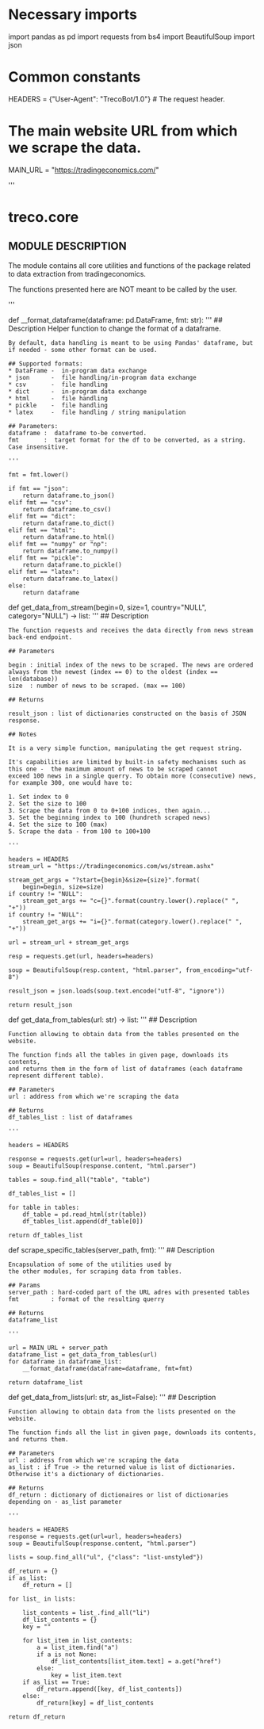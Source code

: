 # Necessary imports
import pandas as pd
import requests
from bs4 import BeautifulSoup
import json

# Common constants
HEADERS = {"User-Agent": "TrecoBot/1.0"}        # The request header.
# The main website URL from which we scrape the data.
MAIN_URL = "https://tradingeconomics.com/"


'''
# treco.core 

## MODULE DESCRIPTION

The module contains all core utilities and functions 
of the package related to data extraction from 
tradingeconomics. 

The functions presented here are NOT meant to be called
by the user. 

'''


def __format_dataframe(dataframe: pd.DataFrame, fmt: str):
    '''
    ## Description
    Helper function to change the format of a dataframe. 

    By default, data handling is meant to be using Pandas' dataframe, but 
    if needed - some other format can be used. 

    ## Supported formats: 
    * DataFrame -  in-program data exchange
    * json      -  file handling/in-program data exchange
    * csv       -  file handling 
    * dict      -  in-program data exchange
    * html      -  file handling 
    * pickle    -  file handling
    * latex     -  file handling / string manipulation

    ## Parameters:
    dataframe :  dataframe to-be converted.
    fmt       :  target format for the df to be converted, as a string. Case insensitive. 

    '''

    fmt = fmt.lower()

    if fmt == "json":
        return dataframe.to_json()
    elif fmt == "csv":
        return dataframe.to_csv()
    elif fmt == "dict":
        return dataframe.to_dict()
    elif fmt == "html":
        return dataframe.to_html()
    elif fmt == "numpy" or "np":
        return dataframe.to_numpy()
    elif fmt == "pickle":
        return dataframe.to_pickle()
    elif fmt == "latex":
        return dataframe.to_latex()
    else:
        return dataframe


def get_data_from_stream(begin=0, size=1, country="NULL", category="NULL") -> list:
    '''
    ## Description

    The function requests and receives the data directly from news stream back-end endpoint.

    ## Parameters

    begin : initial index of the news to be scraped. The news are ordered always from the newest (index == 0) to the oldest (index == len(database))
    size  : number of news to be scraped. (max == 100)

    ## Returns

    result_json : list of dictionaries constructed on the basis of JSON response. 

    ## Notes

    It is a very simple function, manipulating the get request string.

    It's capabilities are limited by built-in safety mechanisms such as this one -  the maximum amount of news to be scraped cannot 
    exceed 100 news in a single querry. To obtain more (consecutive) news, for example 300, one would have to:

    1. Set index to 0
    2. Set the size to 100 
    3. Scrape the data from 0 to 0+100 indices, then again...
    3. Set the beginning index to 100 (hundreth scraped news)
    4. Set the size to 100 (max)
    5. Scrape the data - from 100 to 100+100  

    '''

    headers = HEADERS
    stream_url = "https://tradingeconomics.com/ws/stream.ashx"

    stream_get_args = "?start={begin}&size={size}".format(
        begin=begin, size=size)
    if country != "NULL":
        stream_get_args += "c={}".format(country.lower().replace(" ", "+"))
    if country != "NULL":
        stream_get_args += "i={}".format(category.lower().replace(" ", "+"))

    url = stream_url + stream_get_args

    resp = requests.get(url, headers=headers)

    soup = BeautifulSoup(resp.content, "html.parser", from_encoding="utf-8")

    result_json = json.loads(soup.text.encode("utf-8", "ignore"))

    return result_json


def get_data_from_tables(url: str) -> list:
    '''
    ## Description

    Function allowing to obtain data from the tables presented on the website.

    The function finds all the tables in given page, downloads its contents, 
    and returns them in the form of list of dataframes (each dataframe represent different table). 

    ## Parameters 
    url : address from which we're scraping the data

    ## Returns 
    df_tables_list : list of dataframes

    '''

    headers = HEADERS

    response = requests.get(url=url, headers=headers)
    soup = BeautifulSoup(response.content, "html.parser")

    tables = soup.find_all("table", "table")

    df_tables_list = []

    for table in tables:
        df_table = pd.read_html(str(table))
        df_tables_list.append(df_table[0])

    return df_tables_list


def scrape_specific_tables(server_path, fmt):
    '''
    ## Description 

    Encapsulation of some of the utilities used by 
    the other modules, for scraping data from tables. 

    ## Params
    server_path : hard-coded part of the URL adres with presented tables
    fmt         : format of the resulting querry

    ## Returns
    dataframe_list

    '''

    url = MAIN_URL + server_path
    dataframe_list = get_data_from_tables(url)
    for dataframe in dataframe_list:
        __format_dataframe(dataframe=dataframe, fmt=fmt)

    return dataframe_list


def get_data_from_lists(url: str, as_list=False):
    '''
    ## Description

    Function allowing to obtain data from the lists presented on the website.

    The function finds all the list in given page, downloads its contents, 
    and returns them. 

    ## Parameters 
    url : address from which we're scraping the data
    as_list : if True -> the returned value is list of dictionaries. Otherwise it's a dictionary of dictionaries.

    ## Returns 
    df_return : dictionary of dictionaires or list of dictionaries depending on - as_list parameter

    '''

    headers = HEADERS
    response = requests.get(url=url, headers=headers)
    soup = BeautifulSoup(response.content, "html.parser")

    lists = soup.find_all("ul", {"class": "list-unstyled"})

    df_return = {}
    if as_list:
        df_return = []

    for list_ in lists:

        list_contents = list_.find_all("li")
        df_list_contents = {}
        key = ""

        for list_item in list_contents:
            a = list_item.find("a")
            if a is not None:
                df_list_contents[list_item.text] = a.get("href")
            else:
                key = list_item.text
        if as_list == True:
            df_return.append([key, df_list_contents])
        else:
            df_return[key] = df_list_contents

    return df_return
